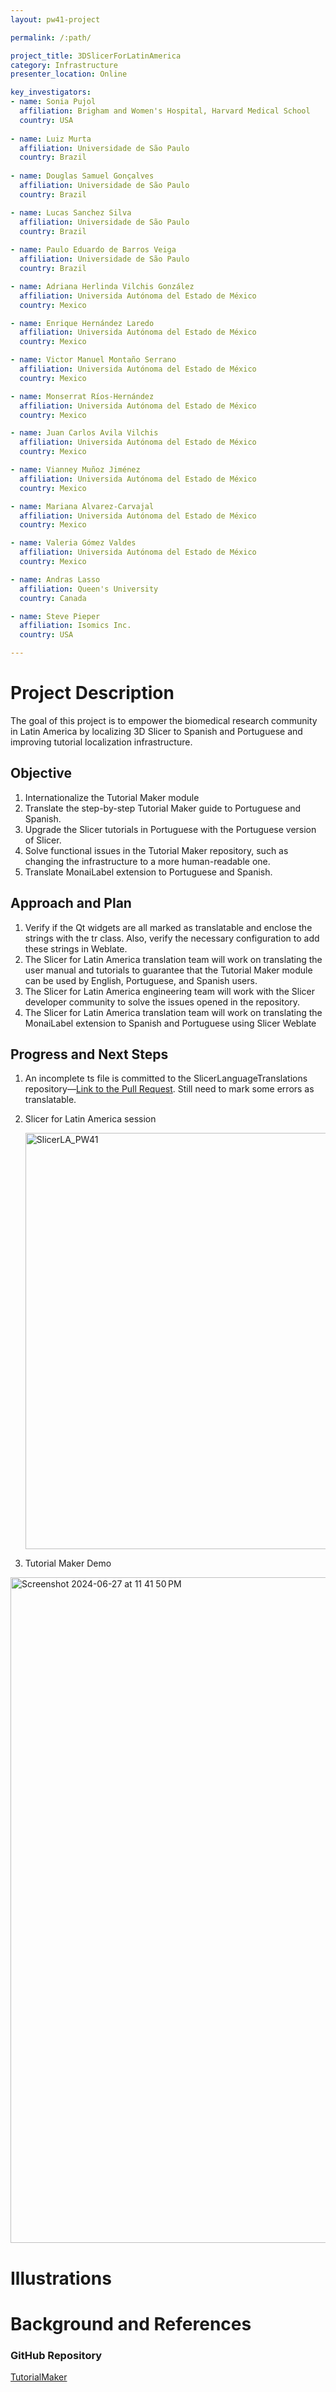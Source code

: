 ```yaml
---
layout: pw41-project

permalink: /:path/

project_title: 3DSlicerForLatinAmerica
category: Infrastructure
presenter_location: Online

key_investigators:
- name: Sonia Pujol
  affiliation: Brigham and Women's Hospital, Harvard Medical School
  country: USA
  
- name: Luiz Murta
  affiliation: Universidade de São Paulo
  country: Brazil
  
- name: Douglas Samuel Gonçalves
  affiliation: Universidade de São Paulo
  country: Brazil

- name: Lucas Sanchez Silva
  affiliation: Universidade de São Paulo
  country: Brazil
  
- name: Paulo Eduardo de Barros Veiga
  affiliation: Universidade de São Paulo
  country: Brazil

- name: Adriana Herlinda Vilchis González
  affiliation: Universida Autónoma del Estado de México
  country: Mexico

- name: Enrique Hernández Laredo
  affiliation: Universida Autónoma del Estado de México
  country: Mexico

- name: Victor Manuel Montaño Serrano
  affiliation: Universida Autónoma del Estado de México
  country: Mexico

- name: Monserrat Ríos-Hernández
  affiliation: Universida Autónoma del Estado de México
  country: Mexico

- name: Juan Carlos Avila Vilchis
  affiliation: Universida Autónoma del Estado de México
  country: Mexico

- name: Vianney Muñoz Jiménez
  affiliation: Universida Autónoma del Estado de México
  country: Mexico

- name: Mariana Alvarez-Carvajal
  affiliation: Universida Autónoma del Estado de México
  country: Mexico

- name: Valeria Gómez Valdes
  affiliation: Universida Autónoma del Estado de México
  country: Mexico

- name: Andras Lasso
  affiliation: Queen's University
  country: Canada

- name: Steve Pieper
  affiliation: Isomics Inc.
  country: USA

---
```


# Project Description

The goal of this project is to empower the biomedical research community in Latin America by localizing 3D Slicer to Spanish and Portuguese and improving tutorial localization infrastructure.


## Objective

<!-- Describe here WHAT you would like to achieve (what you will have as end result). -->

1. Internationalize the Tutorial Maker module
2. Translate the step-by-step Tutorial Maker guide to Portuguese and Spanish.
3. Upgrade the Slicer tutorials in Portuguese with the Portuguese version of Slicer.
4. Solve functional issues in the Tutorial Maker repository, such as changing the infrastructure to a more human-readable one.
5. Translate MonaiLabel extension to Portuguese and Spanish.

## Approach and Plan

<!-- Describe here HOW you would like to achieve the objectives stated above. -->

1. Verify if the Qt widgets are all marked as translatable and enclose the strings with the tr class. Also, verify the necessary configuration to add these strings in Weblate.
2. The Slicer for Latin America translation team will work on translating the user manual and tutorials to guarantee that the Tutorial Maker module can be used by English, Portuguese, and Spanish users.
3. The Slicer for Latin America engineering team will work with the Slicer developer community to solve the issues opened in the repository.
4. The Slicer for Latin America translation team will work on translating the MonaiLabel extension to Spanish and Portuguese using Slicer Weblate

## Progress and Next Steps

<!-- Update this section as you make progress, describing of what you have ACTUALLY DONE.
     If there are specific steps that you could not complete then you can describe them here, too. -->

1. An incomplete ts file is committed to the SlicerLanguageTranslations repository—[Link to the Pull Request](https://github.com/Slicer/SlicerLanguageTranslations/pull/543/commits). Still need to mark some errors as translatable.
1. Slicer for Latin America session

   <img width="666" alt="SlicerLA_PW41" src="https://github.com/NA-MIC/ProjectWeek/assets/1847492/56024eb3-7e6d-43f5-b11b-5e65a2711602">
1. Tutorial Maker Demo
<img width="1065" alt="Screenshot 2024-06-27 at 11 41 50 PM" src="https://github.com/NA-MIC/ProjectWeek/assets/1847492/f25354ef-fe4f-47b1-8979-134d738df279">

# Illustrations

<!-- Add pictures and links to videos that demonstrate what has been accomplished.
![Description of picture](Example2.jpg)
![Some more images](Example2.jpg)
-->

# Background and References

<!-- If you developed any software, include link to the source code repository.
     If possible, also add links to sample data, and to any relevant publications. -->
### GitHub Repository

[TutorialMaker](https://github.com/SlicerLatinAmerica/TutorialMaker)
